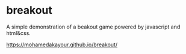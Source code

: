 # breakout

A simple demonstration of a beakout game powered by javascript and html&css.

https://mohamedakayour.github.io/breakout/

